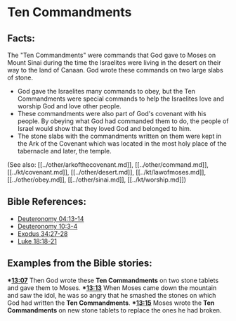 # Ten Commandments #

## Facts: ##

The "Ten Commandments" were commands that God gave to Moses on Mount Sinai during the time the Israelites were living in the desert on their way to the land of Canaan. God wrote these commands on two large slabs of stone.

* God gave the Israelites many commands to obey, but the Ten Commandments were special commands to help the Israelites love and worship God and love other people.
* These commandments were also part of God's covenant with his people. By obeying what God had commanded them to do, the people of Israel would show that they loved God and belonged to him.
* The stone slabs with the commandments written on them were kept in the Ark of the Covenant which was located in the most holy place of the tabernacle and later, the temple.

(See also: [[../other/arkofthecovenant.md]], [[../other/command.md]], [[../kt/covenant.md]], [[../other/desert.md]], [[../kt/lawofmoses.md]], [[../other/obey.md]], [[../other/sinai.md]], [[../kt/worship.md]])

## Bible References: ##

* [Deuteronomy 04:13-14](en/tn/deu/help/04/13)
* [Deuteronomy 10:3-4](en/tn/deu/help/10/03)
* [Exodus 34:27-28](en/tn/exo/help/34/27)
* [Luke 18:18-21](en/tn/luk/help/18/18)

## Examples from the Bible stories: ##

  __*[13:07](en/tn/obs/help/13/07)__  Then God wrote these __Ten Commandments__ on two stone tablets and gave them to Moses.
  __*[13:13](en/tn/obs/help/13/13)__  When Moses came down the mountain and saw the idol, he was so angry that he smashed the stones on which God had written the __Ten Commandments__. 
  __*[13:15](en/tn/obs/help/13/15)__  Moses wrote the __Ten Commandments__ on new stone tablets to replace the ones he had broken.